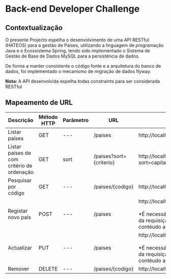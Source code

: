 <h1>Back-end Developer Challenge</h1>

<h2>Contextualização</h2> 
<p>O presente Projecto espelha o desenvolvimento de uma API RESTful (HATEOS)  para a gestão de Países, utilizando a linguagem de programação Java e o Ecossistema Spring, tendo sido implementado o Sistema de Gestão de Base de Dados MySQL para a persistência de dados.</p> 
<p>De forma a manter consistente o código fonte e a arquitetura do banco de dados, foi implementado o mecanismo de migração de dados flyway.</p>
<p><strong>Nota: </strong> A API desenvolvida espelha todas constraints para ser considerada RESTful</p>

<h2>Mapeamento de URL</h2>

<table>
  <thead>
    <tr>
      <th>Descrição</th>
      <th>Método HTTP</th>
      <th>Parâmetro</th>
      <th>URL</th>
      <th>Exemplo</>
    </tr>
  </thead>
  <tbody>
     <tr>
       <td>Listar países</td>
       <td>GET</td>
       <td>---</td>
       <td>/paises</td>
       <td>http://localhost:8080/paises</td>
    </tr>
    <tr>
       <td>Listar países de com critério de ordenação</td>
       <td>GET</td>
       <td>sort</td>
       <td>/paises?sort={criterio}</td>
       <td>http://localhost:8080/paises?sort=capital</td>
    </tr>
    <tr>
       <td>Pesquisar por código</td>
       <td>GET</td>
       <td>---</td>
       <td>/paises/{codigo}</td>
       <td>http://localhost:8080/paises/2</td>
    </tr>
    <tr>
       <td>Registar novo país</td>
       <td>POST</td>
       <td>---</td>
       <td>/paises</td>
       <td>http://localhost:8080/paises <br><br> *É necessário passar o corpo da requisição com o tipo de contéudo application/json</td>
    </tr>
    <tr>
       <td>Actualizar</td>
       <td>PUT</td>
       <td>---</td>
       <td>/paises</td>
       <td>http://localhost:8080/paises <br><br> *É necessário passar o corpo da requisição com o tipo de contéudo application/json</td>
    </tr>
    <tr>
       <td>Remover</td>
       <td>DELETE</td>
       <td>---</td>
       <td>/paises/{codigo}</td>
       <td>http://localhost:8080/paises/12</td>
    </tr>
  </tbody>
<table>
